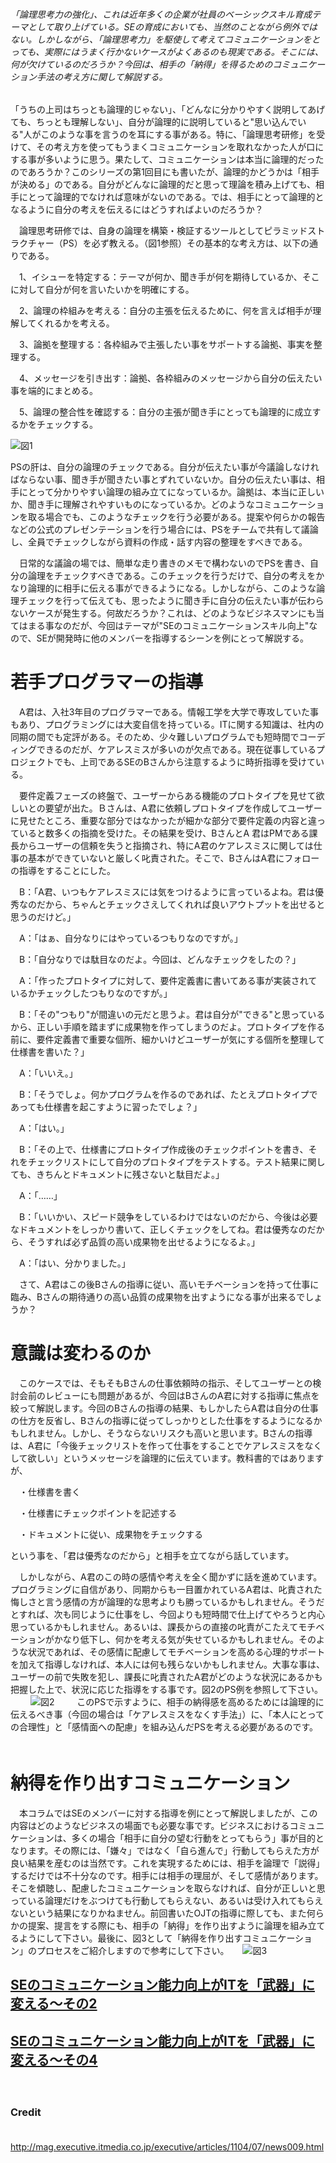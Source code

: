 ###### 「論理思考力の強化」、これは近年多くの企業が社員のベーシックスキル育成テーマとして取り上げている。SEの育成においても、当然のことながら例外ではない。しかしながら、「論理思考力」を駆使して考えてコミュニケーションをとっても、実際にはうまく行かないケースがよくあるのも現実である。そこには、何が欠けているのだろうか？今回は、相手の「納得」を得るためのコミュニケーション手法の考え方に関して解説する。

「うちの上司はちっとも論理的じゃない」、「どんなに分かりやすく説明してあげても、ちっとも理解しない」、自分が論理的に説明していると"思い込んでいる"人がこのような事を言うのを耳にする事がある。特に、「論理思考研修」を受けて、その考え方を使ってもうまくコミュニケーションを取れなかった人が口にする事が多いように思う。果たして、コミュニケーションは本当に論理的だったのであろうか？このシリーズの第1回目にも書いたが、論理的かどうかは「相手が決める」のである。自分がどんなに論理的だと思って理論を積み上げても、相手にとって論理的でなければ意味がないのである。では、相手にとって論理的となるように自分の考えを伝えるにはどうすればよいのだろうか？

　論理思考研修では、自身の論理を構築・検証するツールとしてピラミッドストラクチャー（PS）を必ず教える。（図1参照）その基本的な考え方は、以下の通りである。

　1、イシューを特定する：テーマが何か、聞き手が何を期待しているか、そこに対して自分が何を言いたいかを明確にする。

　2、論理の枠組みを考える：自分の主張を伝えるために、何を言えば相手が理解してくれるかを考える。

　3、論拠を整理する：各枠組みで主張したい事をサポートする論拠、事実を整理する。

　4、メッセージを引き出す：論拠、各枠組みのメッセージから自分の伝えたい事を端的にまとめる。

　5、論理の整合性を確認する：自分の主張が聞き手にとっても論理的に成立するかをチェックする。

![図1](http://image.itmedia.co.jp/executive/articles/1104/07/zu1.jpg "図1")

PSの肝は、自分の論理のチェックである。自分が伝えたい事が今議論しなければならない事、聞き手が聞きたい事とずれていないか。自分の伝えたい事は、相手にとって分かりやすい論理の組み立てになっているか。論拠は、本当に正しいか、聞き手に理解されやすいものになっているか。どのようなコミュニケーションを取る場合でも、このようなチェックを行う必要がある。提案や何らかの報告などの公式のプレゼンテーションを行う場合には、PSをチームで共有して議論し、全員でチェックしながら資料の作成・話す内容の整理をすべきである。

　日常的な議論の場では、簡単な走り書きのメモで構わないのでPSを書き、自分の論理をチェックすべきである。このチェックを行うだけで、自分の考えをかなり論理的に相手に伝える事ができるようになる。しかしながら、このような論理チェックを行って伝えても、思ったように聞き手に自分の伝えたい事が伝わらないケースが発生する。何故だろうか？これは、どのようなビジネスマンにも当てはまる事なのだが、今回はテーマが"SEのコミュニケーションスキル向上"なので、SEが開発時に他のメンバーを指導するシーンを例にとって解説する。
　
# 若手プログラマーの指導

　A君は、入社3年目のプログラマーである。情報工学を大学で専攻していた事もあり、プログラミングには大変自信を持っている。ITに関する知識は、社内の同期の間でも定評がある。そのため、少々難しいプログラムでも短時間でコーディングできるのだが、ケアレスミスが多いのが欠点である。現在従事しているプロジェクトでも、上司であるSEのBさんから注意するように時折指導を受けている。

　要件定義フェーズの終盤で、ユーザーからある機能のプロトタイプを見せて欲しいとの要望が出た。Ｂさんは、A君に依頼しプロトタイプを作成してユーザーに見せたところ、重要な部分ではなかったが細かな部分で要件定義の内容と違っていると数多くの指摘を受けた。その結果を受け、BさんとA 君はPMである課長からユーザーの信頼を失うと指摘され、特にA君のケアレスミスに関しては仕事の基本ができていないと厳しく叱責された。そこで、BさんはA君にフォローの指導をすることにした。

　B：「A君、いつもケアレスミスには気をつけるように言っているよね。君は優秀なのだから、ちゃんとチェックさえしてくれれば良いアウトプットを出せると思うのだけど。」

　A：「はぁ、自分なりにはやっているつもりなのですが。」

　B：「自分なりでは駄目なのだよ。今回は、どんなチェックをしたの？」

　A：「作ったプロトタイプに対して、要件定義書に書いてある事が実装されているかチェックしたつもりなのですが。」

　B：「その"つもり"が間違いの元だと思うよ。君は自分が"できる"と思っているから、正しい手順を踏まずに成果物を作ってしまうのだよ。プロトタイプを作る前に、要件定義書で重要な個所、細かいけどユーザーが気にする個所を整理して仕様書を書いた？」

　A：「いいえ。」

　B：「そうでしょ。何かプログラムを作るのであれば、たとえプロトタイプであっても仕様書を起こすように習ったでしょ？」

　A：「はい。」

　B：「その上で、仕様書にプロトタイプ作成後のチェックポイントを書き、それをチェックリストにして自分のプロトタイプをテストする。テスト結果に関しても、きちんとドキュメントに残さないと駄目だよ。」

　A：「……」

　B：「いいかい、スピード競争をしているわけではないのだから、今後は必要なドキュメントをしっかり書いて、正しくチェックをしてね。君は優秀なのだから、そうすれば必ず品質の高い成果物を出せるようになるよ。」

　A：「はい、分かりました。」

　さて、A君はこの後Bさんの指導に従い、高いモチベーションを持って仕事に臨み、Bさんの期待通りの高い品質の成果物を出すようになる事が出来るでしょうか？

# 意識は変わるのか

　このケースでは、そもそもBさんの仕事依頼時の指示、そしてユーザーとの検討会前のレビューにも問題があるが、今回はBさんのA君に対する指導に焦点を絞って解説します。今回のBさんの指導の結果、もしかしたらA君は自分の仕事の仕方を反省し、Bさんの指導に従ってしっかりとした仕事をするようになるかもしれません。しかし、そうならないリスクも高いと思います。Bさんの指導は、A君に「今後チェックリストを作って仕事をすることでケアレスミスをなくして欲しい」というメッセージを論理的に伝えています。教科書的ではありますが、

　・仕様書を書く

　・仕様書にチェックポイントを記述する

　・ドキュメントに従い、成果物をチェックする

という事を、「君は優秀なのだから」と相手を立てながら話しています。

　しかしながら、A君のこの時の感情や考えを全く聞かずに話を進めています。プログラミングに自信があり、同期からも一目置かれているA君は、叱責された悔しさと言う感情の方が論理的な思考よりも勝っているかもしれません。そうだとすれば、次も同じように仕事をし、今回よりも短時間で仕上げてやろうと内心思っているかもしれません。あるいは、課長からの直接の叱責がこたえてモチベーションがかなり低下し、何かを考える気が失せているかもしれません。そのような状況であれば、その感情に配慮してモチベーションを高める心理的サポートを加えて指導しなければ、本人には何も残らないかもしれません。大事な事は、ユーザーの前で失敗を犯し、課長に叱責されたA君がどのような状況にあるかも把握した上で、状況に応じた指導をする事です。図2のPS例を参照して下さい。
　
　![図2](http://image.itmedia.co.jp/executive/articles/1104/07/zu2.jpg "図2")
　
　このPSで示すように、相手の納得感を高めるためには論理的に伝えるべき事（今回の場合は「ケアレスミスをなくす手法」）に、「本人にとっての合理性」と「感情面への配慮」を組み込んだPSを考える必要があるのです。
　
# 納得を作り出すコミュニケーション

　本コラムではSEのメンバーに対する指導を例にとって解説しましたが、この内容はどのようなビジネスの場面でも必要な事です。ビジネスにおけるコミュニケーションは、多くの場合「相手に自分の望む行動をとってもらう」事が目的となります。その際には、「嫌々」ではなく「自ら進んで」行動してもらえた方が良い結果を産むのは当然です。これを実現するためには、相手を論理で「説得」するだけでは不十分なのです。相手には相手の理屈が、そして感情があります。そこを傾聴し、配慮したコミュニケーションを取らなければ、自分が正しいと思っている論理だけをぶつけても行動してもらえない、あるいは受け入れてもらえないという結果になりかねません。前回書いたOJTの指導に際しても、また何らかの提案、提言をする際にも、相手の「納得」を作り出すように論理を組み立てるようにして下さい。最後に、図3として「納得を作り出すコミュニケーション」のプロセスをご紹介しますので参考にして下さい。
　
![図3](http://image.itmedia.co.jp/executive/articles/1104/07/zu3.jpg "図3")

## [SEのコミュニケーション能力向上がITを「武器」に変える～その2](SEのコミュニケーション能力向上がITを「武器」に変える～その2.md)
## [SEのコミュニケーション能力向上がITを「武器」に変える～その4](SEのコミュニケーション能力向上がITを「武器」に変える～その4.md)
　
### Credit
　http://mag.executive.itmedia.co.jp/executive/articles/1104/07/news009.html
